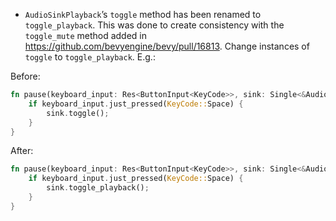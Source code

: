 - `AudioSinkPlayback`’s `toggle` method has been renamed to `toggle_playback`. This was done to create consistency with the `toggle_mute` method added in https://github.com/bevyengine/bevy/pull/16813. Change instances of `toggle` to `toggle_playback`. E.g.:

Before:

```rust
fn pause(keyboard_input: Res<ButtonInput<KeyCode>>, sink: Single<&AudioSink>) {
    if keyboard_input.just_pressed(KeyCode::Space) {
        sink.toggle();
    }
}
```

After:

```rust
fn pause(keyboard_input: Res<ButtonInput<KeyCode>>, sink: Single<&AudioSink>) {
    if keyboard_input.just_pressed(KeyCode::Space) {
        sink.toggle_playback();
    }
}
```
